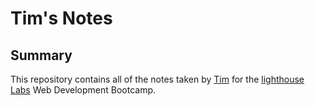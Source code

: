 # Tim's Notes

## Summary

This repository contains all of the notes taken by [Tim](https://github.com/timjquigg) for the [lighthouse Labs](https://www.lighthouselabs.ca/) Web Development Bootcamp.